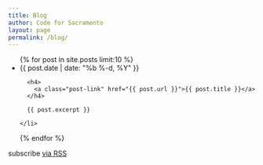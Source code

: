 ```yaml
---
title: Blog
author: Code for Sacramento
layout: page
permalink: /blog/
---
```


<ul class="list-unstyled">
  {% for post in site.posts limit:10 %}
    <li>
      <span class="post-meta">{{ post.date | date: "%b %-d, %Y" }}</span>

      <h4>
        <a class="post-link" href="{{ post.url }}">{{ post.title }}</a>
      </h4>

      {{ post.excerpt }}

    </li>
  {% endfor %}
</ul>

<p class="rss-subscribe">subscribe <a href="{{ "/feed.xml" }}">via RSS</a></p>
